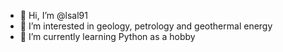 - 👋 Hi, I’m @lsal91
- 👀 I’m interested in geology, petrology and geothermal energy  
- 🌱 I’m currently learning Python as a hobby

<!---
lsal91/lsal91 is a ✨ special ✨ repository because its `README.md` (this file) appears on your GitHub profile.
You can click the Preview link to take a look at your changes.
--->
